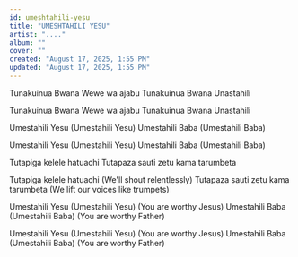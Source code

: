 ```yaml
---
id: umeshtahili-yesu
title: "UMESHTAHILI YESU"
artist: "...."
album: ""
cover: ""
created: "August 17, 2025, 1:55 PM"
updated: "August 17, 2025, 1:55 PM"
---
```


Tunakuinua Bwana 
Wewe wa ajabu 
Tunakuinua Bwana 
Unastahili 

Tunakuinua Bwana 
Wewe wa ajabu 
Tunakuinua Bwana 
Unastahili

Umestahili Yesu (Umestahili Yesu) 
Umestahili Baba (Umestahili Baba) 

Umestahili Yesu (Umestahili Yesu) 
Umestahili Baba (Umestahili Baba)

Tutapiga kelele hatuachi 
Tutapaza sauti zetu kama tarumbeta

Tutapiga kelele hatuachi 
(We'll shout relentlessly)
Tutapaza sauti zetu kama tarumbeta
(We lift our voices like trumpets)

Umestahili Yesu (Umestahili Yesu) 
(You are worthy Jesus)
Umestahili Baba (Umestahili Baba) 
(You are worthy Father)


Umestahili Yesu (Umestahili Yesu) 
(You are worthy Jesus)
Umestahili Baba (Umestahili Baba) 
(You are worthy Father)